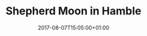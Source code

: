 ---
title: "Shepherd Moon in Hamble"
draft: false
path: "/imgs/gallery/img_8474.jpg"
description: "Shepherd Moon sitting peacefully moored up in Mercury marina before her Biscay crossing."
date: 2017-08-07T15:05:00+01:00
location: [50.87081111, -1.31027778]
portrait: true
rotate: 90
---